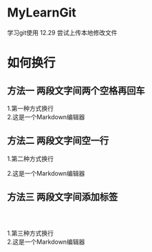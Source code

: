 # MyLearnGit 
学习git使用 
12.29         尝试上传本地修改文件
# 如何换行
## 方法一  两段文字间两个空格再回车
1.第一种方式换行  
2.这是一个Markdown编辑器
## 方法二  两段文字间空一行
1.第二种方式换行

2.这是一个Markdown编辑器
##  方法三 两段文字间添加标签<br/></br>
<br/>1.第三种方式换行</br>2.这是一个Markdown编辑器

